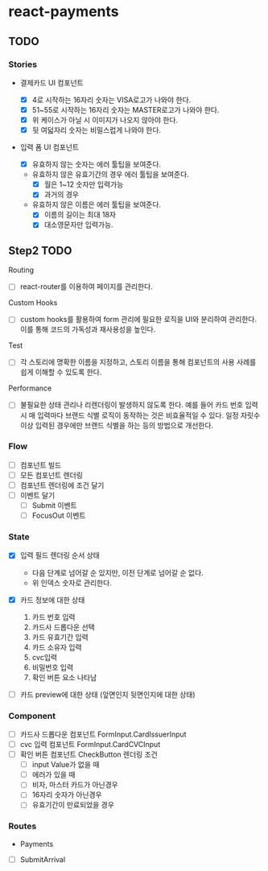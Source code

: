 # react-payments

## TODO

### Stories

- 결제카드 UI 컴포넌트
  - [x] 4로 시작하는 16자리 숫자는 VISA로고가 나와야 한다.
  - [x] 51~55로 시작하는 16자리 숫자는 MASTER로고가 나와야 한다.
  - [x] 위 케이스가 아닐 시 이미지가 나오지 않아야 한다.
  - [x] 뒷 여덟자리 숫자는 비밀스럽게 나와야 한다.
- 입력 폼 UI 컴포넌트

  - [x] 유효하지 않는 숫자는 에러 툴팁을 보여준다.
  - 유효하지 않은 유효기간의 경우 에러 툴팁을 보여준다.
    - [x] 월은 1~12 숫자만 입력가능
    - [x] 과거의 경우
  - 유효하지 않은 이름은 에러 툴팁을 보여준다.
    - [x] 이름의 길이는 최대 18자
    - [x] 대소영문자만 입력가능.

## Step2 TODO

Routing

- [ ] react-router를 이용하여 페이지를 관리한다.

Custom Hooks

- [ ] custom hooks를 활용하여 form 관리에 필요한 로직을 UI와 분리하여 관리한다. 이를 통해 코드의 가독성과 재사용성을 높인다.

Test

- [ ] 각 스토리에 명확한 이름을 지정하고, 스토리 이름을 통해 컴포넌트의 사용 사례를 쉽게 이해할 수 있도록 한다.

Performance

- [ ] 불필요한 상태 관리나 리렌더링이 발생하지 않도록 한다.
      예를 들어 카드 번호 입력 시 매 입력마다 브랜드 식별 로직이 동작하는 것은 비효율적일 수 있다. 일정 자릿수 이상 입력된 경우에만 브랜드 식별을 하는 등의 방법으로 개선한다.

### Flow

- [ ] 컴포넌트 빌드
- [ ] 모든 컴포넌트 렌더링
- [ ] 컴포넌트 렌더링에 조건 달기
- [ ] 이벤트 달기
  - [ ] Submit 이벤트
  - [ ] FocusOut 이벤트

### State

- [x] 입력 필드 렌더링 순서 상태
  - 다음 단계로 넘어갈 순 있지만, 이전 단계로 넘어갈 순 없다.
  - 위 인덱스 숫자로 관리한다.
- [x] 카드 정보에 대한 상태

  1. 카드 번호 입력
  2. 카드사 드롭다운 선택
  3. 카드 유효기간 입력
  4. 카드 소유자 입력
  5. cvc입력
  6. 비밀번호 입력
  7. 확인 버튼 요소 나타남

- [ ] 카드 preview에 대한 상태 (앞면인지 뒷면인지에 대한 상태)

### Component

- [ ] 카드사 드롭다운 컴포넌트 FormInput.CardIssuerInput
- [ ] cvc 입력 컴포넌트 FormInput.CardCVCInput
- [ ] 확인 버튼 컴포넌트 CheckButton
      렌더링 조건
  - [ ] input Value가 없을 때
  - [ ] 에러가 있을 때
  - [ ] 비자, 마스터 카드가 아닌경우
  - [ ] 16자리 숫자가 아닌경우
  - [ ] 유효기간이 만료되었을 경우

### Routes

- Payments
- [ ] SubmitArrival
